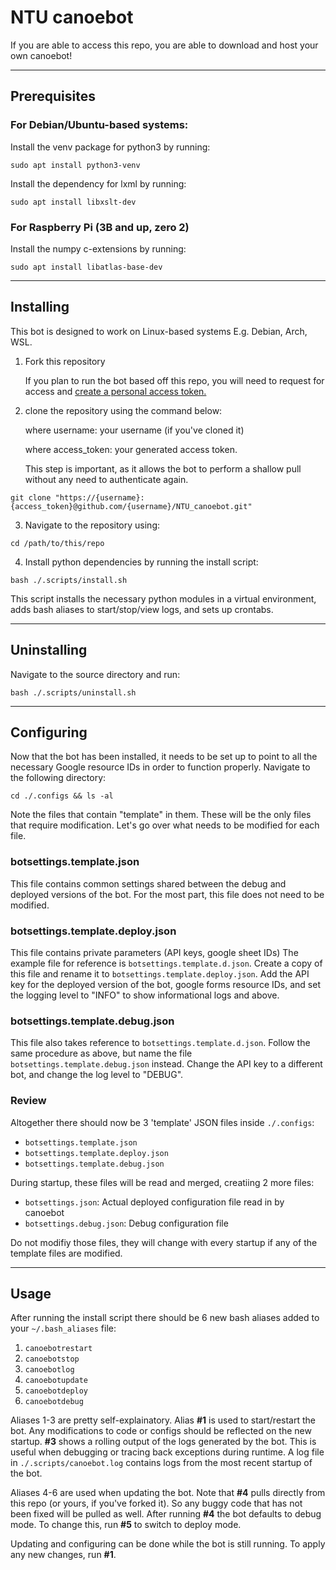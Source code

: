 # NTU canoebot
If you are able to access this repo, you are able to download and host your own canoebot!

---
## Prerequisites

### For Debian/Ubuntu-based systems:
Install the venv package for python3 by running:

`sudo apt install python3-venv`

Install the dependency for lxml by running:

`sudo apt install libxslt-dev`

### For Raspberry Pi (3B and up, zero 2)
Install the numpy c-extensions by running:

`sudo apt install libatlas-base-dev`

---

## Installing
This bot is designed to work on Linux-based systems E.g. Debian, Arch, WSL.
1. Fork this repository

    If you plan to run the bot based off this repo, you will need to request for
    access and [create a personal access token.](https://docs.github.com/en/authentication/keeping-your-account-and-data-secure/creating-a-personal-access-token#creating-a-token)

2. clone the repository using the command below:

    where username: your username (if you've cloned it)

    where access_token: your generated access token.

    This step is important, as it allows the bot to perform a shallow pull
    without any need to authenticate again.

`git clone "https://{username}:{access_token}@github.com/{username}/NTU_canoebot.git"`

3. Navigate to the repository using:

`cd /path/to/this/repo`

4. Install python dependencies by running the install script:

`bash ./.scripts/install.sh`

This script installs the necessary python modules in a virtual environment, adds bash aliases to start/stop/view logs, and sets up crontabs.

---

## Uninstalling
Navigate to the source directory and run:

`bash ./.scripts/uninstall.sh`

---

## Configuring
Now that the bot has been installed, it needs to be set up to point to all the necessary Google resource IDs in order to function properly.
Navigate to the following directory:

`cd ./.configs && ls -al`

Note the files that contain "template" in them.
These will be the only files that require modification.
Let's go over what needs to be modified for each file.

### botsettings.template.json
This file contains common settings shared between the debug and deployed versions of the bot.
For the most part, this file does not need to be modified.

### botsettings.template.deploy.json
This file contains private parameters (API keys, google sheet IDs)
The example file for reference is `botsettings.template.d.json`.
Create a copy of this file and rename it to `botsettings.template.deploy.json`.
Add the API key for the deployed version of the bot, google forms resource IDs, and set the logging level to "INFO" to show informational logs and above.

### botsettings.template.debug.json
This file also takes reference to `botsettings.template.d.json`.
Follow the same procedure as above, but name the file `botsettings.template.debug.json` instead.
Change the API key to a different bot, and change the log level to "DEBUG".

### Review
Altogether there should now be 3 'template' JSON files inside `./.configs`:
- `botsettings.template.json`
- `botsettings.template.deploy.json`
- `botsettings.template.debug.json`

During startup, these files will be read and merged, creatiing 2 more files:
- `botsettings.json`: Actual deployed configuration file read in by canoebot
- `botsettings.debug.json`: Debug configuration file

Do not modifiy those files, they will change with every startup if any of the template files are modified.

---

## Usage
After running the install script there should be 6 new bash aliases added to your `~/.bash_aliases` file:

1. `canoebotrestart`
2. `canoebotstop`
3. `canoebotlog`
4. `canoebotupdate`
5. `canoebotdeploy`
6. `canoebotdebug`

Aliases 1-3 are pretty self-explainatory.
Alias **#1** is used to start/restart the bot.
Any modifications to code or configs should be reflected on the new startup.
**#3** shows a rolling output of the logs generated by the bot.
This is useful when debugging or tracing back exceptions during runtime.
A log file in `./.scripts/canoebot.log` contains logs from the most recent startup of the bot.

Aliases 4-6 are used when updating the bot.
Note that **#4** pulls directly from this repo (or yours, if you've forked it).
So any buggy code that has not been fixed will be pulled as well.
After running **#4** the bot defaults to debug mode.
To change this, run **#5** to switch to deploy mode.

Updating and configuring can be done while the bot is still running.
To apply any new changes, run **#1**.

